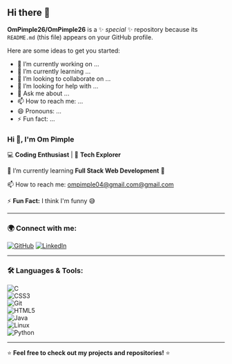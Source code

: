 ## Hi there 👋

**OmPimple26/OmPimple26** is a ✨ _special_ ✨ repository because its `README.md` (this file) appears on your GitHub profile.

Here are some ideas to get you started:

- 🔭 I’m currently working on ...
- 🌱 I’m currently learning ...
- 👯 I’m looking to collaborate on ...
- 🤔 I’m looking for help with ...
- 💬 Ask me about ...
- 📫 How to reach me: ...
- 😄 Pronouns: ...
- ⚡ Fun fact: ...

### Hi 👋, I'm Om Pimple  

💻 **Coding Enthusiast** | 🚀 **Tech Explorer**  

🌱 I’m currently learning **Full Stack Web Development** 🤖  

📫 How to reach me: [ompimple04@gmail.com@gmail.com](mailto:ompimple04@gmail.com)  

⚡ **Fun Fact:** I think I'm funny 😅  

---

### 🌍 Connect with me:  
[![GitHub](https://img.shields.io/badge/-GitHub-333?style=for-the-badge&logo=github)](https://github.com/OmPimple26)  [![LinkedIn](https://img.shields.io/badge/-LinkedIn-blue?style=for-the-badge&logo=linkedin)](www.linkedin.com/in/om-pimple-0042822b3)

---

### 🛠️ Languages & Tools:  

![C](https://img.shields.io/badge/-C-blue?style=flat-square&logo=c)  
![CSS3](https://img.shields.io/badge/-CSS3-1572B6?style=flat-square&logo=css3)    
![Git](https://img.shields.io/badge/-Git-F05032?style=flat-square&logo=git)  
![HTML5](https://img.shields.io/badge/-HTML5-E34F26?style=flat-square&logo=html5)  
![Java](https://img.shields.io/badge/-Java-007396?style=flat-square&logo=java)  
![Linux](https://img.shields.io/badge/-Linux-FCC624?style=flat-square&logo=linux)   
![Python](https://img.shields.io/badge/-Python-3776AB?style=flat-square&logo=python)  

---

⭐ **Feel free to check out my projects and repositories!** ⭐
